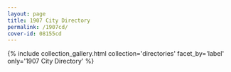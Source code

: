 ```yaml
---
layout: page
title: 1907 City Directory
permalink: /1907cd/
cover-id: 08155cd
---
```


{% include collection_gallery.html collection='directories' facet_by='label' only='1907 City Directory' %}
